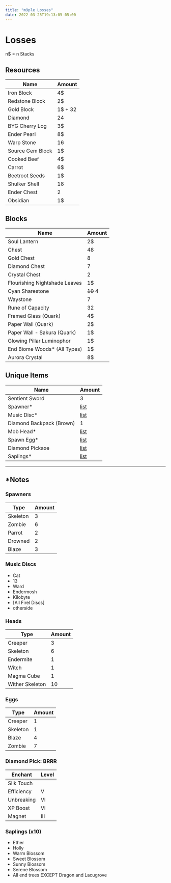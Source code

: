 ```yaml
---
title: "m9ple Losses"
date: 2022-03-25T19:13:05-05:00
---
```


# Losses
n$ = n Stacks

## Resources
| Name             | Amount  |
| ---------------- | ------- |
| Iron Block       | 4$      |
| Redstone Block   | 2$      |
| Gold Block       | 1$ + 32 |
| Diamond          | 24      |
| BYG Cherry Log   | 3$      |
| Ender Pearl      | 8$      |
| Warp Stone       | 16      |
| Source Gem Block | 1$      |
| Cooked Beef      | 4$      |
| Carrot           | 6$      |
| Beetroot Seeds   | 1$      |
| Shulker Shell    | 18      |
| Ender Chest      | 2       |
| Obsidian         | 1$      |

## Blocks
| Name                          | Amount |
| ----------------------------- | ------ |
| Soul Lantern                  | 2$     |
| Chest                         | 48     |
| Gold Chest                    | 8      |
| Diamond Chest                 | 7      |
| Crystal Chest                 | 2      |
| Flourishing Nightshade Leaves | 1$     |
| Cyan Sharestone               | ~~10~~ 4 |
| Waystone                      | 7      |
| Rune of Capacity              | 32     |
| Framed Glass (Quark)          | 4$     |
| Paper Wall (Quark)            | 2$     |
| Paper Wall - Sakura (Quark)   | 1$     |
| Glowing Pillar Luminophor     | 1$     |
| End Biome Woods*  (All Types) | 1$     |
| Aurora Crystal                | 8$     |


## Unique Items
| Name                     | Amount               |
| ------------------------ | -------------------- |
| Sentient Sword           | 3                    |
| Spawner*                 | [list](#spawners)    |
| Music Disc*              | [list](#music-discs) |
| Diamond Backpack (Brown) | 1                    |
| Mob Head*                | [list](#heads)       |
| Spawn Egg*               | [list](#eggs)        |
| Diamond Pickaxe          | [list](#pick-brrr)   |
| Saplings*                | [list](#saplings)    |

___

## *Notes

### Spawners
| Type     | Amount |
| -------- | ------ |
| Skeleton | 3      |
| Zombie   | 6      |
| Parrot   | 2      |
| Drowned  | 2      |
| Blaze    | 3      |

### Music Discs
* Cat
* 13
* Ward
* Endermosh
* Kilobyte
* [All Firel Discs]
* otherside

### Heads
| Type            | Amount |
| --------------- | ------ |
| Creeper         | 3      |
| Skeleton        | 6      |
| Endermite       | 1      |
| Witch           | 1      |
| Magma Cube      | 1      |
| Wither Skeleton | 10     |

### Eggs
| Type     | Amount |
| -------- | ------ |
| Creeper  | 1      |
| Skeleton | 1      |
| Blaze    | 4      |
| Zombie   | 7      |

### Diamond Pick: BRRR
| Enchant    | Level |
| ---------- | ----- |
| Silk Touch |       |
| Efficiency | V     |
| Unbreaking | VI    |
| XP Boost   | VI    |
| Magnet     | III   |

### Saplings (x10)
* Ether
* Holly
* Warm Blossom
* Sweet Blossom
* Sunny Blossom
* Serene Blossom
* All end trees EXCEPT Dragon and Lacugrove
